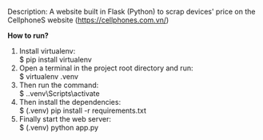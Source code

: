 Description: A website built in Flask (Python) to scrap devices' price on the CellphoneS website (https://cellphones.com.vn/) <br>

**How to run?**<br>
1. Install virtualenv:<br>
$ pip install virtualenv<br>
2. Open a terminal in the project root directory and run: <br>
$ virtualenv .venv <br>
3. Then run the command: <br>
$ .\.venv\Scripts\activate <br>
4. Then install the dependencies: <br>
$ (.venv) pip install -r requirements.txt <br>
5. Finally start the web server: <br>
$ (.venv) python app.py <br>
